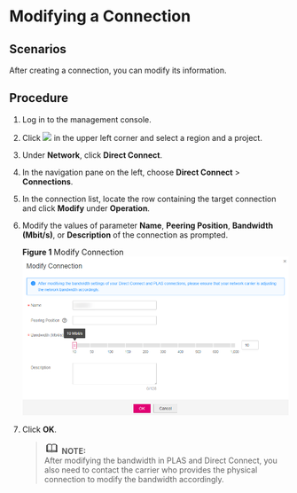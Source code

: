# Modifying a Connection<a name="EN-US_TOPIC_0115747604"></a>

## Scenarios<a name="section440113239353"></a>

After creating a connection, you can modify its information.

## Procedure<a name="section4450972211"></a>

1.  Log in to the management console.
2.  Click  ![](figures/d00356819-云计算开发部-公有云_iaas-image-f1cac6ef-c4f7-462b-a7f1-85e988937e64-1.png)  in the upper left corner and select a region and a project.
3.  Under  **Network**, click  **Direct Connect**.
4.  In the navigation pane on the left, choose  **Direct Connect**  \>  **Connections**.
5.  In the connection list, locate the row containing the target connection and click  **Modify**  under  **Operation**.
6.  Modify the values of parameter  **Name**,  **Peering Position**,  **Bandwidth \(Mbit/s\)**, or  **Description**  of the connection as prompted.

    **Figure  1**  Modify Connection<a name="fig5461183292217"></a>  
    ![](figures/modify-connection.png "modify-connection")

7.  Click  **OK**.

    >![](public_sys-resources/icon-note.gif) **NOTE:**   
    >After modifying the bandwidth in PLAS and Direct Connect, you also need to contact the carrier who provides the physical connection to modify the bandwidth accordingly.  


